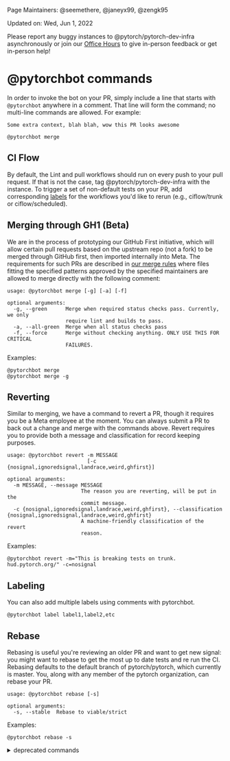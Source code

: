 Page Maintainers: @seemethere, @janeyx99, @zengk95

Updated on: Wed, Jun 1, 2022

Please report any buggy instances to @pytorch/pytorch-dev-infra asynchronously or join our [Office Hours](https://github.com/pytorch/pytorch/wiki/Dev-Infra-Office-Hours) to give in-person feedback or get in-person help!

# @pytorchbot commands

In order to invoke the bot on your PR, simply include a line that starts with `@pytorchbot` anywhere in a comment. That line will form the command; no multi-line commands are allowed. For example:
```
Some extra context, blah blah, wow this PR looks awesome

@pytorchbot merge
```

## CI Flow
By default, the Lint and pull workflows should run on every push to your pull request. If that is not the case, tag @pytorch/pytorch-dev-infra with the instance. To trigger a set of non-default tests on your PR, add corresponding [labels](https://github.com/pytorch/pytorch/labels?q=ciflow) for the workflows you'd like to rerun (e.g., ciflow/trunk or ciflow/scheduled). 

## Merging through GH1 (Beta)
We are in the process of prototyping our GitHub First initiative, which will allow certain pull requests based on the upstream repo (not a fork) to be merged through GitHub first, then imported internally into Meta. The requirements for such PRs are described in [our merge rules](https://github.com/pytorch/pytorch/blob/master/.github/merge_rules.json) where files fitting the specified patterns approved by the specified maintainers are allowed to merge directly with the following comment:

```
usage: @pytorchbot merge [-g] [-a] [-f]

optional arguments:
  -g, --green      Merge when required status checks pass. Currently, we only
                   require lint and builds to pass.
  -a, --all-green  Merge when all status checks pass
  -f, --force      Merge without checking anything. ONLY USE THIS FOR CRITICAL
                   FAILURES.
```

Examples:
```
@pytorchbot merge
@pytorchbot merge -g
```
## Reverting 
Similar to merging, we have a command to revert a PR, though it requires you be a Meta employee at the moment. You can always submit a PR to back out a change and merge with the commands above. Revert requires you to provide both a message and classification for record keeping purposes.

```
usage: @pytorchbot revert -m MESSAGE
                          [-c {nosignal,ignoredsignal,landrace,weird,ghfirst}]

optional arguments:
  -m MESSAGE, --message MESSAGE
                        The reason you are reverting, will be put in the
                        commit message.
  -c {nosignal,ignoredsignal,landrace,weird,ghfirst}, --classification {nosignal,ignoredsignal,landrace,weird,ghfirst}
                        A machine-friendly classification of the revert
                        reason.
```

Examples:

```
@pytorchbot revert -m="This is breaking tests on trunk. hud.pytorch.org/" -c=nosignal
```
## Labeling
You can also add multiple labels using comments with pytorchbot.

```
@pytorchbot label label1,label2,etc
```

## Rebase
Rebasing is useful you're reviewing an older PR and want to get new signal: you might want to rebase to get the most up to date tests and re run the CI. Rebasing defaults to the default branch of pytorch/pytorch, which currently is master. You, along with any member of the pytorch organization, can rebase your PR.

```
usage: @pytorchbot rebase [-s]

optional arguments:
  -s, --stable  Rebase to viable/strict
```

Examples:
```
@pytorchbot rebase -s
```

<details>
<summary> deprecated commands </summary>

## @pytorchbot commands deprecated
The following commands are deprecated, you might find them used in the previous PRs, but due to the fundamental CI system changes, these commands do not work anymore. 

```
# Deprecated chatops commands

@pytorchbot retest this please
```

</details>